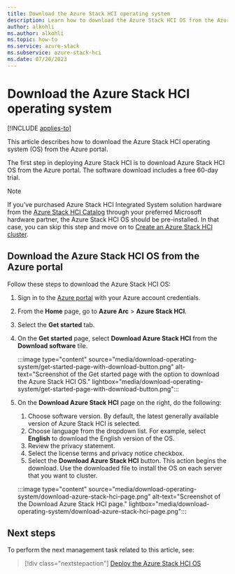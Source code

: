```yaml
---
title: Download the Azure Stack HCI operating system
description: Learn how to download the Azure Stack HCI OS from the Azure portal.
author: alkohli
ms.author: alkohli
ms.topic: how-to
ms.service: azure-stack
ms.subservice: azure-stack-hci
ms.date: 07/20/2023
---
```


# Download the Azure Stack HCI operating system

[!INCLUDE [applies-to](../../includes/hci-applies-to-22h2-21h2.md)]

This article describes how to download the Azure Stack HCI operating system (OS) from the Azure portal.

The first step in deploying Azure Stack HCI is to download Azure Stack HCI OS from the Azure portal. The software download includes a free 60-day trial.

> [!NOTE]
> If you've purchased Azure Stack HCI Integrated System solution hardware from the [Azure Stack HCI Catalog](https://aka.ms/AzureStackHCICatalog) through your preferred Microsoft hardware partner, the Azure Stack HCI OS should be pre-installed. In that case, you can skip this step and move on to [Create an Azure Stack HCI cluster](create-cluster.md).

## Download the Azure Stack HCI OS from the Azure portal

Follow these steps to download the Azure Stack HCI OS:

1. Sign in to the [Azure portal](https://portal.azure.com/) with your Azure account credentials.
1. From the **Home** page, go to **Azure Arc** > **Azure Stack HCI**.
1. Select the **Get started** tab.
1. On the **Get started** page, select **Download Azure Stack HCI** from the **Download software** tile.

    :::image type="content" source="media/download-operating-system/get-started-page-with-download-button.png" alt-text="Screenshot of the Get started page with the option to download the Azure Stack HCI OS." lightbox="media/download-operating-system/get-started-page-with-download-button.png":::
    
1. On the **Download Azure Stack HCI** page on the right, do the following:
    1. Choose software version. By default, the latest generally available version of Azure Stack HCI is selected.
    1. Choose language from the dropdown list. For example, select **English** to download the English version of the OS.
    1. Review the privacy statement. <!--link to privacy statement-->
    1. Select the license terms and privacy notice checkbox.
    1. Select the **Download Azure Stack HCI** button. This action begins the download. Use the downloaded file to install the OS on each server that you want to cluster.

    :::image type="content" source="media/download-operating-system/download-azure-stack-hci-page.png" alt-text="Screenshot of the Download Azure Stack HCI page." lightbox="media/download-operating-system/download-azure-stack-hci-page.png":::

## Next steps

To perform the next management task related to this article, see:
> [!div class="nextstepaction"]
> [Deploy the Azure Stack HCI OS](operating-system.md)
